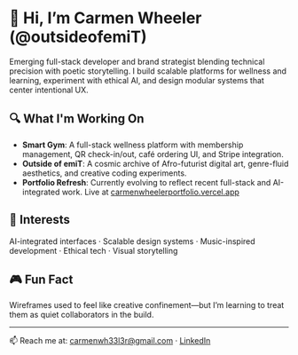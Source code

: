 # 👋 Hi, I’m Carmen Wheeler (@outsideofemiT)

Emerging full-stack developer and brand strategist blending technical precision with poetic storytelling. I build scalable platforms for wellness and learning, experiment with ethical AI, and design modular systems that center intentional UX.

## 🔍 What I'm Working On
- **Smart Gym**: A full-stack wellness platform with membership management, QR check-in/out, café ordering UI, and Stripe integration.
- **Outside of emiT**: A cosmic archive of Afro-futurist digital art, genre-fluid aesthetics, and creative coding experiments.
- **Portfolio Refresh**: Currently evolving to reflect recent full-stack and AI-integrated work. Live at [carmenwheelerportfolio.vercel.app](https://carmenwheelerportfolio.vercel.app/)

## 🎯 Interests
AI-integrated interfaces · Scalable design systems · Music-inspired development · Ethical tech · Visual storytelling

## 🎮 Fun Fact
Wireframes used to feel like creative confinement—but I’m learning to treat them as quiet collaborators in the build.

---
📫 Reach me at: carmenwh33l3r@gmail.com · [LinkedIn](https://linkedin.com/in/carmendwheeler)


